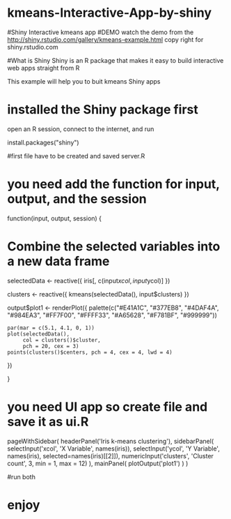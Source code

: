 # kmeans-Interactive-App-by-shiny
#Shiny Interactive  kmeans  app 
#DEMO 
watch the demo from the http://shiny.rstudio.com/gallery/kmeans-example.html
copy right for shiny.rstudio.com 

#What is Shiny 
Shiny is an R package that makes it easy to build interactive web apps straight from R

This example will help  you to buit kmeans Shiny apps

# installed the Shiny package first
open an R session, connect to the internet, and run

install.packages("shiny")

#first file have to be created and saved server.R 
# you need add the function for input, output, and the  session
 
function(input, output, session) {
 
  # Combine the selected variables into a new data frame
  selectedData <- reactive({
    iris[, c(input$xcol, input$ycol)]
  })
  
  clusters <- reactive({
    kmeans(selectedData(), input$clusters)
  })
  
  output$plot1 <- renderPlot({
    palette(c("#E41A1C", "#377EB8", "#4DAF4A", "#984EA3",
              "#FF7F00", "#FFFF33", "#A65628", "#F781BF", "#999999"))
    
    par(mar = c(5.1, 4.1, 0, 1))
    plot(selectedData(),
         col = clusters()$cluster,
         pch = 20, cex = 3)
    points(clusters()$centers, pch = 4, cex = 4, lwd = 4)
  })
  
}

# you need UI app so create file and save it as ui.R  

pageWithSidebar(
  headerPanel('Iris k-means clustering'),
  sidebarPanel(
    selectInput('xcol', 'X Variable', names(iris)),
    selectInput('ycol', 'Y Variable', names(iris),
                selected=names(iris)[[2]]),
    numericInput('clusters', 'Cluster count', 3,
                 min = 1, max = 12)
  ),
  mainPanel(
    plotOutput('plot1')
  )
)

#run both 

# enjoy
